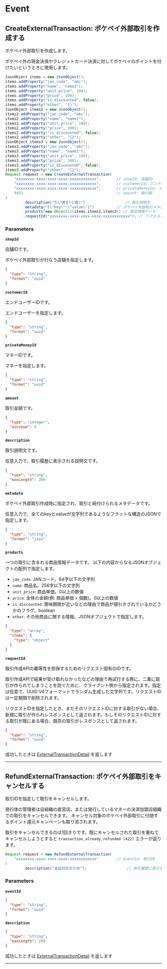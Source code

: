 # Event

<a name="create-external-transaction"></a>
## CreateExternalTransaction: ポケペイ外部取引を作成する
ポケペイ外部取引を作成します。

ポケペイ外の現金決済やクレジットカード決済に対してポケペイのポイントを付けたいというときに使用します。


```JAVA
JsonObject items = new JsonObject();
items.addProperty("jan_code", "abc");
items.addProperty("name", "name1");
items.addProperty("unit_price", 100);
items.addProperty("price", 100);
items.addProperty("is_discounted", false);
items.addProperty("other", "{}");
JsonObject items2 = new JsonObject();
items2.addProperty("jan_code", "abc");
items2.addProperty("name", "name1");
items2.addProperty("unit_price", 100);
items2.addProperty("price", 100);
items2.addProperty("is_discounted", false);
items2.addProperty("other", "{}");
JsonObject items3 = new JsonObject();
items3.addProperty("jan_code", "abc");
items3.addProperty("name", "name1");
items3.addProperty("unit_price", 100);
items3.addProperty("price", 100);
items3.addProperty("is_discounted", false);
items3.addProperty("other", "{}");
Request request = new CreateExternalTransaction(
    "xxxxxxxx-xxxx-xxxx-xxxx-xxxxxxxxxxxx",       // shopId: 店舗ID
    "xxxxxxxx-xxxx-xxxx-xxxx-xxxxxxxxxxxx",       // customerId: エンドユーザーID
    "xxxxxxxx-xxxx-xxxx-xxxx-xxxxxxxxxxxx",       // privateMoneyId: マネーID
    9453                                          // amount: 取引額
)
        .description("たい焼き(小倉)")                  // 取引説明文
        .metadata("{\"key\":\"value\"}")          // ポケペイ外部取引メタデータ
        .products(new Object[]{items,items2,items3}) // 商品情報データ
        .requestId("xxxxxxxx-xxxx-xxxx-xxxx-xxxxxxxxxxxx"); // リクエストID

```



### Parameters
**`shopId`** 
  

店舗IDです。

ポケペイ外部取引が行なう店舗を指定します。

```json
{
  "type": "string",
  "format": "uuid"
}
```

**`customerId`** 
  

エンドユーザーIDです。

エンドユーザーを指定します。

```json
{
  "type": "string",
  "format": "uuid"
}
```

**`privateMoneyId`** 
  

マネーIDです。

マネーを指定します。

```json
{
  "type": "string",
  "format": "uuid"
}
```

**`amount`** 
  

取引金額です。

```json
{
  "type": "integer",
  "minimum": 0
}
```

**`description`** 
  

取引説明文です。

任意入力で、取引履歴に表示される説明文です。

```json
{
  "type": "string",
  "maxLength": 200
}
```

**`metadata`** 
  

ポケペイ外部取引作成時に指定され、取引と紐付けられるメタデータです。

任意入力で、全てのkeyとvalueが文字列であるようなフラットな構造のJSONで指定します。

```json
{
  "type": "string",
  "format": "json"
}
```

**`products`** 
  

一つの取引に含まれる商品情報データです。
以下の内容からなるJSONオブジェクトの配列で指定します。

- `jan_code`: JANコード。64字以下の文字列
- `name`: 商品名。256字以下の文字列
- `unit_price`: 商品単価。0以上の数値
- `price`: 全体の金額(例: 商品単価 × 個数)。0以上の数値
- `is_discounted`: 賞味期限が近いなどの理由で商品が値引きされているかどうかのフラグ。boolean
- `other`: その他商品に関する情報。JSONオブジェクトで指定します。

```json
{
  "type": "array",
  "items": {
    "type": "object"
  }
}
```

**`requestId`** 
  

取引作成APIの羃等性を担保するためのリクエスト固有のIDです。

取引作成APIで結果が受け取れなかったなどの理由で再試行する際に、二重に取引が作られてしまうことを防ぐために、クライアント側から指定されます。指定は任意で、UUID V4フォーマットでランダム生成した文字列です。リクエストIDは一定期間で削除されます。

リクエストIDを指定したとき、まだそのリクエストIDに対する取引がない場合、新規に取引が作られレスポンスとして返されます。もしそのリクエストIDに対する取引が既にある場合、既存の取引がレスポンスとして返されます。

```json
{
  "type": "string",
  "format": "uuid"
}
```



成功したときは
[ExternalTransactionDetail](./responses.md#external-transaction-detail)
を返します


---


<a name="refund-external-transaction"></a>
## RefundExternalTransaction: ポケペイ外部取引をキャンセルする
取引IDを指定して取引をキャンセルします。

発行体の管理者は自組織の直営店、または発行しているマネーの決済加盟店組織での取引をキャンセルできます。
キャンセル対象のポケペイ外部取引に付随するポイント還元キャンペーンも取り消されます。

取引をキャンセルできるのは1回きりです。既にキャンセルされた取引を重ねてキャンセルしようとすると `transaction_already_refunded (422)` エラーが返ります。

```JAVA
Request request = new RefundExternalTransaction(
    "xxxxxxxx-xxxx-xxxx-xxxx-xxxxxxxxxxxx"        // eventId: 取引ID
)
        .description("返品対応のため");                  // 取引履歴に表示する返金事由

```



### Parameters
**`eventId`** 
  


```json
{
  "type": "string",
  "format": "uuid"
}
```

**`description`** 
  


```json
{
  "type": "string",
  "maxLength": 200
}
```



成功したときは
[ExternalTransactionDetail](./responses.md#external-transaction-detail)
を返します


---



